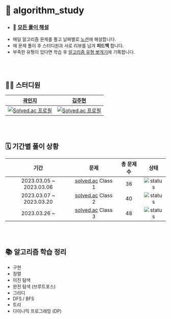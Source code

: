 # 🫧 algorithm_study
- ### 📁 [모든 풀이 해설](https://www.notion.so/00d4fae98a14456fb33aed27e073737b?v=064e34fc1a1c44679a1f16155668adb7&pvs=4)
- 매일 알고리즘 문제를 풀고 날짜별로 [노션](https://www.notion.so/aba9f8bf2a7f41d0b9b86d4c1ea905a4?pvs=4)에 해설합니다.
- 매 문제 풀이 후 스터디원과 서로 리뷰를 남겨 **피드백** 합니다.
- 부족한 유형이 있다면 학습 후 [알고리즘 유형 뽀개기](https://www.notion.so/fef01af379f74ff38dbcf6384ac54458?v=16fb17c560154032938b42236ca7406f&pvs=4)에 기록합니다.

<br/>
<br/>

## 🧑‍💻 스터디원
|[곽민지](https://github.com/minji-gwak)|[김주현](https://github.com/sangpok)|
|:---:|:---:|
|[![Solved.ac 프로필](http://mazassumnida.wtf/api/v2/generate_badge?boj=mini0006)](https://solved.ac/mini0006)|[![Solved.ac 프로필](http://mazassumnida.wtf/api/v2/generate_badge?boj=sangpok)](https://solved.ac/sangpok)|

<br/>
<br/>

## 🗓️ 기간별 풀이 상황
|기간|문제|총 문제 수|상태|
|:---:|:---:|:---:|:---:|
|2023.03.05 ~ 2023.03.06|[solved.ac](https://solved.ac/class) Class 1|36|![status](https://img.shields.io/badge/-완료-0885CC)|
|2023.03.07 ~ 2023.03.20|[solved.ac](https://solved.ac/class) Class 2|40|![status](https://img.shields.io/badge/-완료-0885CC)|
|2023.03.26 ~ |[solved.ac](https://solved.ac/class) Class 3|48|![status](https://img.shields.io/badge/-진행-31AE0F)|

<br/>
<br/>

## 📚 알고리즘 학습 정리
- 구현
- 정렬
- 이진 탐색
- 완전 탐색 (브루트포스)
- 그리디
- DFS / BFS
- 트리
- 다이나믹 프로그래밍 (DP)
